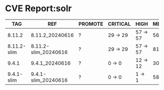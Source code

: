 # CVE Report:solr
|     TAG     |         REF          | PROMOTE | CRITICAL |   HIGH   |  MEDIUM  |   LOW    | UNKNOWN |
|-------------|----------------------|---------|----------|----------|----------|----------|---------|
| 8.11.2      | 8.11.2_20240616      | ?       | 29 -> 29 | 57 -> 57 | 56 -> 44 | 12 -> 12 | 0 -> 0  |
| 8.11.2-slim | 8.11.2-slim_20240616 | ?       | 29 -> 29 | 57 -> 57 | 81 -> 44 | 20 -> 12 | 0 -> 0  |
| 9.4.1       | 9.4.1_20240616       | ?       | 0 -> 0   | 12 -> 12 | 30 -> 18 | 3 -> 3   | 0 -> 0  |
| 9.4.1-slim  | 9.4.1-slim_20240616  | ?       | 0 -> 0   | 1 -> 1   | 58 -> 2  | 11 -> 0  | 0 -> 0  |
